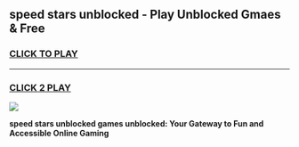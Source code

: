 
## speed stars unblocked - Play Unblocked Gmaes & Free
<h3>
<a href="https://news.freeplayer.one?title=speed_stars_unblocked&ref=16F">CLICK TO PLAY</a></h3>
<hr>

<h3>
<a href="https://news.freeplayer.one?title=speed_stars_unblocked&ref=16F">CLICK 2 PLAY</a>
  
</h3>

<a href="https://news.freeplayer.one?title=speed_stars_unblocked&ref=16F/"><img src="https://clearcache.store/games.png"></a>


**speed stars unblocked games unblocked: Your Gateway to Fun and Accessible Online Gaming**
